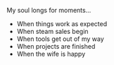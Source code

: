 My soul longs for moments...
- When things work as expected
- When steam sales begin
- When tools get out of my way
- When projects are finished
- When the wife is happy
